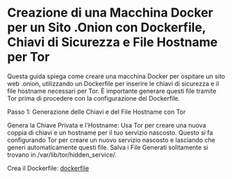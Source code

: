 # Creazione di una Macchina Docker per un Sito .Onion con Dockerfile, Chiavi di Sicurezza e File Hostname per Tor

Questa guida spiega come creare una macchina Docker per ospitare un sito web .onion, utilizzando un Dockerfile per inserire le chiavi di sicurezza e il file hostname necessari per Tor. È importante generare questi file tramite Tor prima di procedere con la configurazione del Dockerfile.

Passo 1: Generazione delle Chiavi e del File Hostname con Tor

Genera la Chiave Privata e l'Hostname: Usa Tor per creare una nuova coppia di chiavi e un hostname per il tuo servizio nascosto. Questo si fa configurando Tor per creare un nuovo servizio nascosto e lasciando che generi automaticamente questi file. Salva i File Generati solitamente si trovano in /var/lib/tor/hidden_service/.

Crea il Dockerfile: [dockerfile](./dockerfile) 
